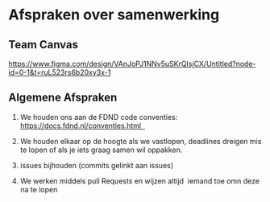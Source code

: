 # Afspraken over samenwerking


## Team Canvas
https://www.figma.com/design/VAnJoPJ1NNv5uSKrQIsjCX/Untitled?node-id=0-1&t=ruL523rs6b20xy3x-1


## Algemene Afspraken


1. We houden ons aan de FDND code conventies: https://docs.fdnd.nl/conventies.html  


2. We houden elkaar op de hoogte als we vastlopen, deadlines dreigen mis te lopen of als je iets graag samen wil oppakken.


3. issues bijhouden (commits gelinkt aan issues)  


4. We werken middels pull Requests en wijzen altijd  iemand toe omn deze na te lopen 
